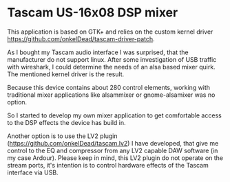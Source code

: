 # Tascam US-16x08 DSP mixer

This application is based on GTK+ and relies on the custom kernel driver https://github.com/onkelDead/tascam-driver-patch.

As I bought my Tascam audio interface I was surprised, that the manufacturer do not support linux. 
After some investigation of USB traffic with wireshark, I could determine the needs of an alsa based mixer quirk. The mentioned kernel driver is the result.

Because this device contains about 280 control elements, working with traditional mixer applications like alsammixer or gnome-alsamixer was no option.

So I started to develop my own mixer application to get comfortable access to the DSP effects the device has build in.

Another option is to use the LV2 plugin (https://github.com/onkelDead/tascam.lv2) I have developed, that give me control to the EQ and compressor from any LV2 capable DAW software (in my case Ardour). Please keep in mind, this LV2 plugin do not operate on the stream ports, it's intention is to control hardware effects of the Tascam interface via USB.
